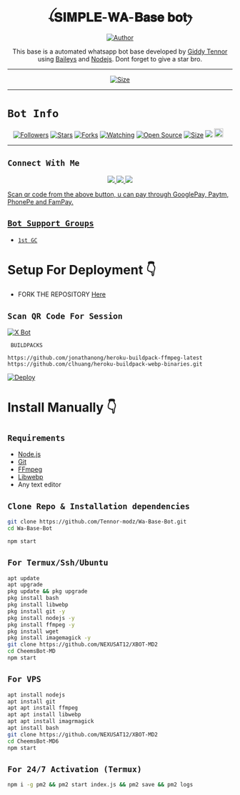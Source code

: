 
<h1 align="center">ꪶ𝐒𝐈𝐌𝐏𝐋𝐄-𝐖𝐀-𝐁𝐚𝐬𝐞  𝐛𝐨𝐭ꫂ<br></h1>
<p align="center">
<a href="https://github.com/Tennor-modz"><img title="Author" src="https://i.ibb.co/39rrkttP/455944eb4d07a365.jpg?style=for-the-badge&logo=github"></a>


<p align="center">
This base  is a automated whatsapp bot base developed by <a href="https://github.com/Tennor-modz" target="_blank">Giddy Tennor</a> using <a href="https://github.com/adiwajshing/Baileys" target="_blank">Baileys</a> and <a href="https://github.com/nodejs" target="_blank">Nodejs</a>. Dont forget to give a star bro.
</p>



---

<p align="center">
<a href="https://youtube.com/@giddynokia"><img title="Size" src="https://img.shields.io/badge/Tutorial-Video-green"></a>
</p>

------

# ```Bot Info```
<p align="center">
<a href="https://github.com/Tennor-modz/followers"><img title="Followers" src="https://img.shields.io/github/followers/Tennor-modz?color=red&style=flat-square"></a>
<a href="https://github.com/Tennor-modz/Wa-Base-Bot/stargazers/"><img title="Stars" src="https://img.shields.io/github/stars/Tennor-modz/Wa-Base-Bot?color=blue&style=flat-square"></a>
<a href="https://github.com/Tennor-modz/Wa-Base-Bot/network/members"><img title="Forks" src="https://img.shields.io/github/forks/Tennor-modz/Wa-Base-Bot?color=red&style=flat-square"></a>
<a href="https://github.com/Tennor-modz/Wa-Base-Bot/watchers"><img title="Watching" src="https://img.shields.io/github/watchers/Tennor-modz/Wa-Base-Bot?label=Watchers&color=blue&style=flat-square"></a>
<a href="https://github.com/Tennor-modz/Wa-Base-Bot/"><img title="Open Source" src="https://img.shields.io/badge/Author-Giddy%20Tennor.-red?v=103"></a>
<a href="https://github.com/Tennor-modz/Wa-Base-Bot/"><img title="Size" src="https://img.shields.io/github/repo-size/Tennor-modz/Wa-Base-Bot ?style=flat-square&color=green"></a>
<a href="https://hits.seeyoufarm.com"><img src="https://hits.seeyoufarm.com/api/count/incr/badge.svg?url=https%3A%2F%2Fgithub.com%2FTennor-modz%2FXWa-Base-Bot2&count_bg=%2379C83D&title_bg=%23555555&icon=probot.svg&icon_color=%2300FF6D&title=hits&edge_flat=false"/></a>
<a href="https://github.com/Tennor-modz/Wa-Base-Bot/graphs/commit-activity"><img height="20" src="https://img.shields.io/badge/Maintained%3F-yes-green.svg"></a>&nbsp;&nbsp;
</p>
<p align='center'>
    </p>

-------

## ```Connect With Me```
<p align="center">
<a href="https://wa.me/254756182478"><img src="https://img.shields.io/badge/Contact Creator-25D366?style=for-the-badge&logo=whatsapp&logoColor=white" />
<a href="https://chat.whatsapp.com/BPyIptm3ZH68y4pSPrLMyq"><img src="https://img.shields.io/badge/Join Official GC-25D366?style=for-the-badge&logo=whatsapp&logoColor=white" />
<a href="https://youtube.com/channel/UCRD5uB6-PEvolzFUyFGeJpg"><img src="https://img.shields.io/badge/Subscribe YouTube-ff0000?style=for-the-badge&logo=youtube&logoColor=ff000000&link=https://youtube.com/@giddynokia" /><br>
</p>


<p align="left">
Scan qr code from the above button, u can pay through GooglePay, Paytm, PhonePe and FamPay.
</p>

## ```Bot Support Groups```

- [`1st GC`](https://chat.whatsapp.com/KdCiUuENgOFEYJMHV3jZNj) 

# Setup For Deployment 👇

- FORK THE REPOSITORY [Here](https://github.com/Tennor-modz/Wa-Base-Bot/fork)

## `Scan QR Code For Session`
[![X Bot](https://repl.it/badge/github/quiec/whatsasena)](https://replit.com/@DEVILL-MASCOT/XBOT-QR-GENERATOR?output%20only=1&lite=1#index.js)

 ` BUILDPACKS`

```
https://github.com/jonathanong/heroku-buildpack-ffmpeg-latest
https://github.com/clhuang/heroku-buildpack-webp-binaries.git
```


[![Deploy](https://www.herokucdn.com/deploy/button.svg)](https://heroku.com/deploy?template=https://github.com/Tennor-modz/Wa-Base-Bot/)

# Install Manually 👇
## `Requirements`
* [Node.js](https://nodejs.org/en/)
* [Git](https://git-scm.com/downloads)
* [FFmpeg](https://github.com/BtbN/FFmpeg-Builds/releases/download/autobuild-2020-12-08-13-03/ffmpeg-n4.3.1-26-gca55240b8c-win64-gpl-4.3.zip)
* [Libwebp](https://developers.google.com/speed/webp/download)
* Any text editor
## `Clone Repo & Installation dependencies`
```bash
git clone https://github.com/Tennor-modz/Wa-Base-Bot.git
cd Wa-Base-Bot

npm start
```
## `For Termux/Ssh/Ubuntu`
```bash
apt update
apt upgrade
pkg update && pkg upgrade
pkg install bash
pkg install libwebp
pkg install git -y
pkg install nodejs -y 
pkg install ffmpeg -y 
pkg install wget
pkg install imagemagick -y
git clone https://github.com/NEXUSAT12/XBOT-MD2
cd CheemsBot-MD
npm start
```
## `For VPS`
```bash
apt install nodejs 
apt install git 
apt apt install ffmpeg 
apt apt install libwebp 
apt apt install imagrmagick
apt install bash
git clone https://github.com/NEXUSAT12/XBOT-MD2
cd CheemsBot-MD6
npm start
```
## `For 24/7 Activation (Termux)`
```bash
npm i -g pm2 && pm2 start index.js && pm2 save && pm2 logs
```
